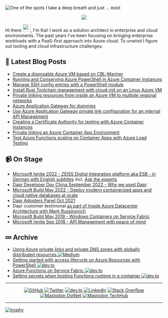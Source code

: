 ![One of the spots I take a deep breath and just ... exist](https://res.cloudinary.com/practicaldev/image/fetch/s--E3J7Qj_I--/c_imagga_scale,f_auto,fl_progressive,h_420,q_auto,w_1000/https://dev-to-uploads.s3.amazonaws.com/i/r5etlmwo8yqfxk475uvi.JPG)
<p align="center"> 
  <img src="https://profile-counter.glitch.me/kaiwalter/count.svg" />
</p>

Hi there <img src="https://media.giphy.com/media/hvRJCLFzcasrR4ia7z/giphy.gif" width="25px">, I'm Kai! I work as a solution architect in enterprise and cloud environments. The past years I've been focusing on bringing enterprise workloads with a PaaS-first approach into Azure cloud. To unwind I figure out tooling and cloud infrastructure challenges:

## 📕 Latest Blog Posts

<!-- BLOG-POST-LIST:START -->
- [Create a disposable Azure VM based on CBL-Mariner](https://dev.to/kaiwalter/create-a-disposable-azure-vm-based-on-cbl-mariner-2013)
- [Running and Conserving Azure PowerShell in Azure Container Instances](https://dev.to/kaiwalter/running-and-conserving-azure-powershell-in-azure-container-instances-a1a)
- [Manage SSH config entries with a PowerShell module](https://dev.to/kaiwalter/manage-ssh-config-entries-with-a-powershell-module-77b)
- [Install Rust Toolchain management with cloud-init on an Linux Azure VM](https://dev.to/kaiwalter/install-rust-toolchain-management-with-cloud-init-on-an-linux-azure-vm-2o51)
- [Private linking resources from inside an Azure VM to multiple regional networks](https://dev.to/kaiwalter/private-linking-from-inside-an-azure-vm-to-multiple-regional-networks-4gdh)
- [Azure Application Gateway for dummies](https://dev.to/kaiwalter/azure-application-gateway-for-dummies-dj3)
- [Use Azure Application Gateway private link configuration for an internal API Management](https://dev.to/kaiwalter/use-azure-application-gateway-private-link-configuration-for-an-internal-api-management-1d6o)
- [Creating a Certificate Authority for testing with Azure Container Instances](https://dev.to/kaiwalter/creating-a-certificate-authority-for-testing-with-azure-container-instances-5bnp)
- [Private linking an Azure Container App Environment](https://dev.to/kaiwalter/preliminary-private-linking-an-azure-container-app-environment-3cnf)
- [Test Azure Functions scaling on Container Apps with Azure Load Testing](https://dev.to/kaiwalter/test-azure-functions-scaling-on-container-apps-with-azure-load-testing-2nlp)
<!-- BLOG-POST-LIST:END -->

## 📹 On Stage

- [Microsoft Ignite 2022 - ZEISS Digital Integration platform aka ESB - in German with English subtitles](https://ignite.microsoft.com/en-US/sessions/177eaabd-6050-4152-a3cb-6d3365ce3297?source=sessions) incl. [Ask the experts](https://ignite.microsoft.com/en-US/sessions/b6a3dd9a-1a2c-4384-be4b-4fc3e70b182a?source=sessions)
- [Dapr Developer Day China September 2022 -  Why we used Dapr](https://www.bilibili.com/video/BV1LD4y1z7s6?spm_id_from=333.999.0.0)
- [Microsoft Build May 2022 - Deploy modern containerized apps and cloud native databases at scale](https://youtu.be/uyJfKkjIJ4Y?t=1388)
- [Dapr Adopters Panel Oct 2021](https://www.youtube.com/watch?v=Jyug0wnfsug)
- Dapr customer testimonal [as part of Inside Azure Datacenter Architecture with Mark Russinovich](https://youtu.be/69PrhWQorEM?t=3986)
- [Microsoft Build May 2019 - Windows Containers on Service Fabric](https://youtu.be/sU52ULgX7YU?t=2058)
- [Microsoft Ignite Sep 2018 - API Management with peace of mind](https://youtu.be/BoZimCedfq8?t=1317)

## 💤 Archive

- [Using Azure private links and private DNS zones with globally distributed resources <img src="https://img.shields.io/badge/Medium--_.svg?style=social&logo=medium" alt="Medium">](https://ancientitguy.medium.com/using-azure-private-links-and-private-dns-zones-with-globally-distributed-resources-2c9e53b03250)
- [Getting started with access lifecycle on Azure Resources with PowerShell <img src="https://img.shields.io/badge/dev.to--_.svg?style=social&logo=dev.to" alt="dev.to">](https://dev.to/kaiwalter/getting-started-with-access-lifecycle-on-azure-resources-with-powershell-2988)
- [Azure Functions on Service Fabric <img src="https://img.shields.io/badge/dev.to--_.svg?style=social&logo=dev.to" alt="dev.to">](https://dev.to/kaiwalter/azure-functions-on-service-fabric-40n8)
- [Setting secrets when hosting Functions runtime in a container <img src="https://img.shields.io/badge/dev.to--_.svg?style=social&logo=dev.to" alt="dev.to">](https://dev.to/kaiwalter/setting-secrets-when-hosting-functions-runtime-in-a-container-4obp)

---

<p align="center">
	<a href="https://github.com/kaiwalter"><img src="https://img.shields.io/github/followers/kaiwalter.svg?label=GitHub&style=social" alt="GitHub"></a>
	<a href="https://twitter.com/ancientitguy"><img src="https://img.shields.io/twitter/follow/ancientitguy?label=Twitter&style=social" alt="Twitter"></a>
	<a href="https://dev.to/kaiwalter"><img src="https://img.shields.io/badge/dev.to--_.svg?style=social&logo=dev.to" alt="dev.to"></a>
	<a href="https://www.linkedin.com/in/kaiwalter/"><img src="https://img.shields.io/badge/LinkedIn--_.svg?style=social&logo=linkedin" alt="LinkedIn"></a>
	<a href="https://stackoverflow.com/users/4947644/kai-walter"><img src="https://img.shields.io/badge/Stack Overflow--_.svg?style=social&logo=stackoverflow" alt="Stack Overflow"></a>
	<a rel="me" href="https://dotnet.social/@ancientitguy"><img src="https://img.shields.io/mastodon/follow/109370641672865002?domain=https%3A%2F%2Fdotnet.social%2F&label=%40dotnet.social&style=social" alt="Mastodon DotNet"></a>
	<a rel="me" href="https://techhub.social/@ancientITguy"><img src="https://img.shields.io/mastodon/follow/109415491460751701?domain=https%3A%2F%2Ftechhub.social&label=%40techhub.social&style=social" alt="Mastodon TechHub"></a>
</p>

---

[![trophy](https://github-profile-trophy.vercel.app/?username=kaiwalter)](https://github.com/ryo-ma/github-profile-trophy)
